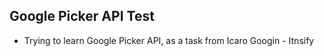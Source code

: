 ## Google Picker API Test

- Trying to learn Google Picker API, as a task from Icaro Googin - Itnsify

